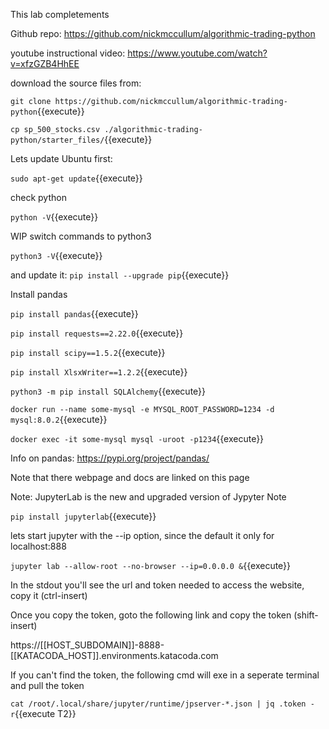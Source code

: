 
This lab completements 

Github repo: https://github.com/nickmccullum/algorithmic-trading-python

youtube instructional video: https://www.youtube.com/watch?v=xfzGZB4HhEE

download the source files from:



`git clone https://github.com/nickmccullum/algorithmic-trading-python`{{execute}}

`cp sp_500_stocks.csv ./algorithmic-trading-python/starter_files/`{{execute}}


Lets update Ubuntu first:

`sudo apt-get update`{{execute}}

check  python

`python -V`{{execute}}

WIP switch commands to python3

`python3 -V`{{execute}}

and update it:
`pip install --upgrade pip`{{execute}}

Install pandas

`pip install pandas`{{execute}}

`pip install requests==2.22.0`{{execute}}

`pip install scipy==1.5.2`{{execute}}

`pip install XlsxWriter==1.2.2`{{execute}}

`python3 -m pip install SQLAlchemy`{{execute}}

`docker run --name some-mysql -e MYSQL_ROOT_PASSWORD=1234 -d mysql:8.0.2`{{execute}}

`docker exec -it some-mysql mysql -uroot -p1234`{{execute}}

Info on pandas: https://pypi.org/project/pandas/

Note that there webpage and docs are linked on this page

Note: JupyterLab is the new and upgraded version of Jypyter Note

`pip install jupyterlab`{{execute}}

lets start jupyter with the --ip option, since the default it only for localhost:888

`jupyter lab --allow-root --no-browser --ip=0.0.0.0 &`{{execute}}


In the stdout you'll see the url and token needed to access the website, copy it (ctrl-insert)

Once you copy the token, goto the following link and copy the token (shift-insert)

 https://[[HOST_SUBDOMAIN]]-8888-[[KATACODA_HOST]].environments.katacoda.com

If you can't find the token, the following cmd will exe in a seperate terminal and pull the token 

`cat /root/.local/share/jupyter/runtime/jpserver-*.json | jq .token -r`{{execute T2}}

